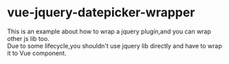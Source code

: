 # vue-jquery-datepicker-wrapper
This is an example about how to wrap a jquery plugin,and you can wrap other js lib too.  
Due to some lifecycle,you shouldn't use jquery lib directly and have to wrap it to Vue component.

